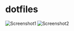 # dotfiles

![Screenshot1](https://user-images.githubusercontent.com/38744885/72766932-63971380-3c35-11ea-92af-f6b89c1dbffb.png)
![Screenshot2](https://user-images.githubusercontent.com/38744885/72766876-229eff00-3c35-11ea-9f95-50985f7070fc.png)
